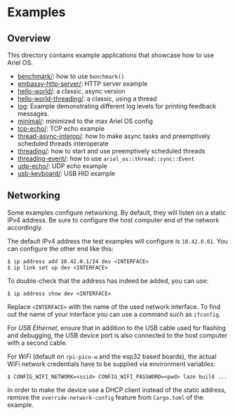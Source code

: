 # Examples

## Overview

This directory contains example applications that showcase how to use Ariel OS.

- [benchmark/](./benchmark): how to use `benchmark()`
- [embassy-http-server/](./embassy-http-server): HTTP server example
- [hello-world/](./hello-world): a classic, async version
- [hello-world-threading/](./hello-world-threading): a classic, using a thread
- [log](./log): Example demonstrating different log levels for printing feedback messages.
- [minimal/](./minimal): minimized to the max Ariel OS config
- [tcp-echo/](./tcp-echo): TCP echo example
- [thread-async-interop/](./thread-async-interop): how to make async tasks and preemptively scheduled threads interoperate
- [threading/](./threading): how to start and use preemptively scheduled threads
- [threading-event/](./threading-event): how to use `ariel_os::thread::sync::Event`
- [udp-echo/](./udp-echo): UDP echo example
- [usb-keyboard/](./usb-keyboard): USB HID example

## Networking

Some examples configure networking. By default, they will listen on a static
IPv4 address. Be sure to configure the host computer end of the network
accordingly.

The default IPv4 address the test examples will configure is `10.42.0.61`.
You can configure the other end like this:

    $ ip address add 10.42.0.1/24 dev <INTERFACE>
    $ ip link set up dev <INTERFACE>

To double-check that the address has indeed be added, you can use:

    $ ip address show dev <INTERFACE>

Replace `<INTERFACE>` with the name of the used network interface.
To find out the name of your interface you can use a command such as `ifconfig`.

For *USB Ethernet*, ensure that in addition to the USB cable used for flashing
and debugging, the USB device port is also connected to the host computer with
a second cable.

For *WiFi* (default on `rpi-pico-w` and the esp32 based boards), the actual WiFi
network credentials have to be supplied via environment variables:

    $ CONFIG_WIFI_NETWORK=<ssid> CONFIG_WIFI_PASSWORD=<pwd> laze build ...

In order to make the device use a DHCP client instead of the static address,
remove the `override-network-config` feature from `Cargo.toml` of the example.
